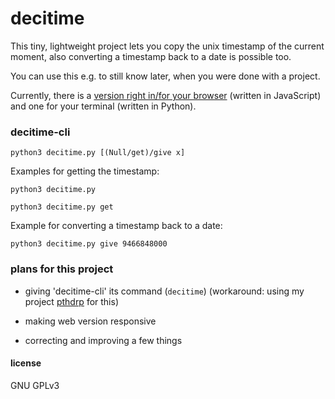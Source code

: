 # decitime

This tiny, lightweight project lets you copy the unix timestamp of the current moment, also converting a timestamp back to a date is possible too.


You can use this e.g. to still know later, when you were done with a project.

Currently, there is a [version right in/for your browser](https://lymnyx.github.io/decitime/) (written in JavaScript) and one for your terminal (written in Python).


### decitime-cli
`python3 decitime.py [(Null/get)/give x]`


Examples for getting the timestamp:

`python3 decitime.py`

`python3 decitime.py get`

Example for converting a timestamp back to a date:

`python3 decitime.py give 9466848000`


### plans for this project

- giving 'decitime-cli' its command (`decitime`) (workaround: using my project [pthdrp](https://github.com/lymnyx/pthdrp) for this)

- making web version responsive

- correcting and improving a few things

#### license

GNU GPLv3
